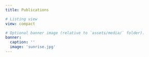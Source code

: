 ```yaml
---
title: Publications

# Listing view
view: compact

# Optional banner image (relative to `assets/media/` folder).
banner:
  caption: ''
  image: 'sunrise.jpg'
---
```

